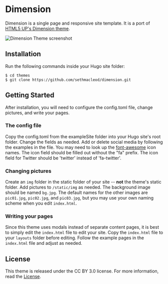 # Dimension

Dimension is a single page and responsive site template. It is a port of [HTML5 UP's Dimension theme](https://html5up.net/uploads/demos/dimension/).

![Dimension Theme screenshot](https://raw.githubusercontent.com/sethmacleod/dimension/master/images/screenshot.png)

## Installation

Run the following commands inside your Hugo site folder:

    $ cd themes
    $ git clone https://github.com/sethmacleod/dimension.git

## Getting Started

After installation, you will need to configure the config.toml file, change pictures, and write your pages.

### The config file

Copy the config.toml from the exampleSite folder into your Hugo site's root folder. Change the fields as needed. Add or delete social media by following the examples in the file. You may need to look up the [font-awesome](http://fontawesome.io/) icon names. The icon field should be filled out without the "fa" prefix. The icon field for Twitter should be 'twitter' instead of 'fa-twitter'.

### Changing pictures

Create an `img` folder in the static folder of your site -- **not** the theme's static folder. Add pictures to `/static/img` as needed. The background image should be named `bg.jpg`. The default names for the other images are `pic01.jpg`, `pic02.jpg`, and `pic03.jpg`, but you may use your own naming scheme when you edit `index.html`.

### Writing your pages

Since this theme uses modals instead of separate content pages, it is best to simply edit the `index.html` file to edit your site. Copy the `index.html` file to your `layouts` folder before editing. Follow the example pages in the `index.html` file and adjust as needed.

## License

This theme is released under the CC BY 3.0 license. For more information, read the [License](https://github.com/sethmacleod/dimension/blob/master/LICENSE.md).
